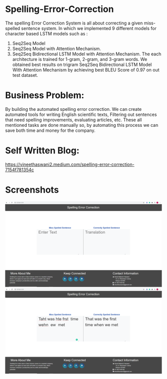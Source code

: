 # Spelling-Error-Correction
The spelling Error Correction System is all about correcting a given miss-spelled sentence system. In which we implemented 9 different models for character based LSTM models such as :
1. Seq2Seq Model
2. Seq2Seq Model with Attention Mechanism.
3. Seq2Seq Bidirectional LSTM Model with Attention Mechanism.
The each architecture is trained for 1-gram, 2-gram, and 3-gram words.
We obtained best results on trigram Seq2Seq Bidirectional LSTM Model With Attention Mechanism by achieving best BLEU Score of 0.97 on out test dataset.

# Business Problem: 
By building the automated spelling error correction. We can create
automated tools for writing English scientific texts, Filtering out sentences that need
spelling improvements, evaluating articles, etc. These all mentioned tasks are done
manually so, by automating this process we can save both time and money for the
company.

# Self Written Blog:
https://vineethaswani2.medium.com/spelling-error-correction-7154f781354c

# Screenshots
![alt text](https://github.com/vineet22h/Spelling-Error-Correction/blob/main/screenshots/front.png)
![alt text](https://github.com/vineet22h/Spelling-Error-Correction/blob/main/screenshots/translate.png)
